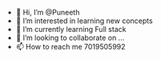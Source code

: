 - 👋 Hi, I’m @Puneeth
- 👀 I’m interested in learning new concepts
- 🌱 I’m currently learning Full stack
- 💞️ I’m looking to collaborate on ...
- 📫 How to reach me 7019505992

<!---
Puneeth2506/Puneeth2506 is a ✨ special ✨ repository because its `README.md` (this file) appears on your GitHub profile.
You can click the Preview link to take a look at your changes.
--->
